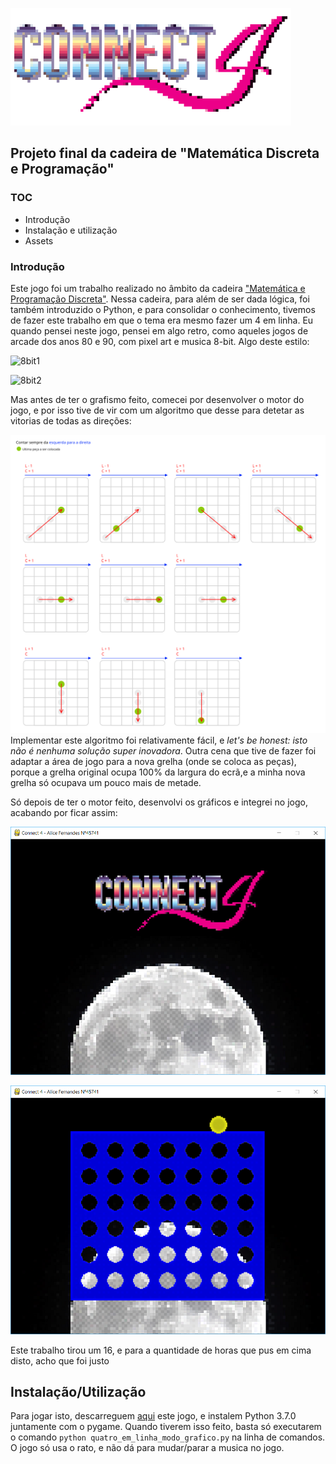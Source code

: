 
![Logo](./assets/logo.png)
## Projeto final da cadeira de "Matemática Discreta e Programação"

### TOC
- Introdução
- Instalação e utilização
-  Assets



### Introdução
Este jogo foi um trabalho realizado no âmbito da cadeira ["Matemática e Programação Discreta"](https://www.isel.pt/disciplinas/matematica-discreta-e-programacao-leim). Nessa cadeira, para além de ser dada lógica, foi também introduzido o Python, e para consolidar o conhecimento, tivemos de fazer este trabalho em que o tema era mesmo fazer um 4 em linha. Eu quando pensei neste jogo, pensei em algo retro, como aqueles jogos de arcade dos anos 80 e 90, com pixel art e musica 8-bit. Algo deste estilo:

![8bit1](http://3.bp.blogspot.com/-cqZ1m7R4jgM/TfNxBM0HTzI/AAAAAAAAABw/apj4KyfFimc/s1600/poleposition.png)

![8bit2](http://images.appspy.com/q/app_screenshots/935304243/us-ipad-1-80s-arcade-games-puzzle-edition.jpeg)

Mas antes de ter o grafismo feito, comecei por desenvolver o motor do jogo, e por isso tive de vir com um algoritmo que desse para detetar as vitorias de todas as direções:


![8bit1](assets/algoritmo.png)
Implementar este algoritmo foi relativamente fácil, e _let's be honest: isto não é nenhuma solução super inovadora_. Outra cena que tive de fazer foi adaptar a área de jogo para a nova grelha (onde se coloca as peças), porque a grelha original ocupa 100% da largura do ecrã,e a minha nova grelha só ocupava um pouco mais de metade.

Só depois de ter o motor feito, desenvolvi os gráficos e integrei no jogo, acabando por ficar assim:

![8bit1](assets/menu1.png)

![8bit1](assets/menu2.png)

Este trabalho tirou um 16, e para a quantidade de horas que pus em cima disto, acho que foi justo

## Instalação/Utilização
Para jogar isto, descarreguem [aqui](https://github.com/alicescfernandes/connect-four/releases) este jogo, e instalem Python 3.7.0 juntamente com o pygame. Quando tiverem isso feito, basta só executarem o comando `python quatro_em_linha_modo_grafico.py` na linha de comandos.
O jogo só usa o rato, e não dá para mudar/parar a musica no jogo.
